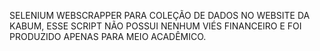 SELENIUM WEBSCRAPPER PARA COLEÇÃO DE DADOS NO WEBSITE DA KABUM, ESSE SCRIPT NÃO POSSUI NENHUM VIÉS FINANCEIRO E FOI PRODUZIDO APENAS PARA MEIO ACADÊMICO.
